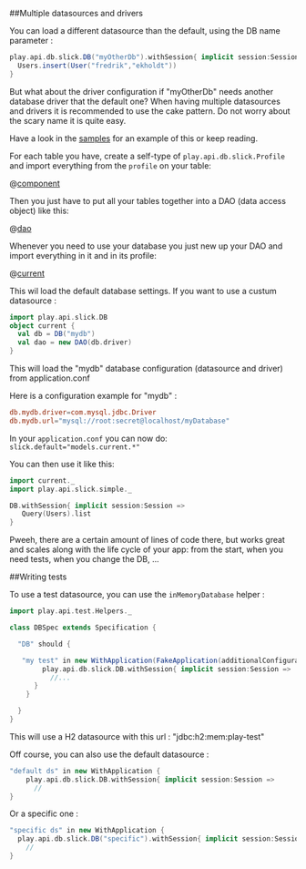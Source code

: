 ##Multiple datasources and drivers

You can load a different datasource than the default, using the DB name parameter :

```scala
play.api.db.slick.DB("myOtherDb").withSession{ implicit session:Session =>
  Users.insert(User("fredrik","ekholdt"))
}
```

But what about the driver configuration if "myOtherDb" needs another database driver that the default one?
When having multiple datasources and drivers it is recommended to use the cake pattern.
Do not worry about the scary name it is quite easy.

Have a look in the [samples](https://github.com/playframework/play-slick/tree/master/samples) for an example of this or keep reading.

For each table you have, create a self-type of `play.api.db.slick.Profile` and import everything from the `profile` on your table:

@[component](code/ScalaSlickDrivers.scala)

Then you just have to put all your tables together into a DAO (data access object) like this:

@[dao](code/ScalaSlickDrivers.scala)

Whenever you need to use your database you just new up your DAO and import everything in it and in its profile:
    
@[current](code/ScalaSlickDrivers.scala)

This wil load the default database settings. 
If you want to use a custum datasource : 

```scala
import play.api.slick.DB
object current {
  val db = DB("mydb")
  val dao = new DAO(db.driver)      
} 
```

This will load the "mydb" database configuration (datasource and driver) from application.conf

Here is a configuration example for "mydb" : 

```conf
db.mydb.driver=com.mysql.jdbc.Driver
db.mydb.url="mysql://root:secret@localhost/myDatabase"
```

In your `application.conf` you can now do: `slick.default="models.current.*"`

You can then use it like this:

```scala
import current._
import play.api.slick.simple._

DB.withSession{ implicit session:Session => 
   Query(Users).list
}
```

Pweeh, there are a certain amount of lines of code there, but works great and scales along with the life cycle of your app: from the start, when you need tests, when you change the DB, ...

##Writing tests

To use a test datasource, you can use the `inMemoryDatabase` helper : 

```scala
import play.api.test.Helpers._

class DBSpec extends Specification {

  "DB" should {

   "my test" in new WithApplication(FakeApplication(additionalConfiguration = inMemoryDatabase())) {
        play.api.db.slick.DB.withSession{ implicit session:Session =>
          //...
      }
    }

  }
}

```
This will use a H2 datasource with this url : "jdbc:h2:mem:play-test"

Off course, you can also use the default datasource :

```scala
"default ds" in new WithApplication {
    play.api.db.slick.DB.withSession{ implicit session:Session =>
      //
}
```

Or a specific one : 

```scala
"specific ds" in new WithApplication {
  play.api.db.slick.DB("specific").withSession{ implicit session:Session =>
    //
}
```
